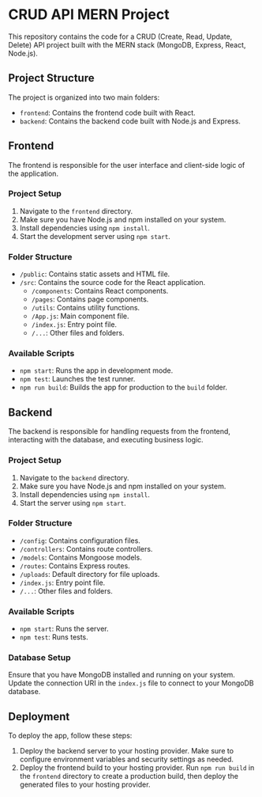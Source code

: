 # CRUD API MERN Project

This repository contains the code for a CRUD (Create, Read, Update, Delete) API project built with the MERN stack (MongoDB, Express, React, Node.js).

## Project Structure

The project is organized into two main folders:

- `frontend`: Contains the frontend code built with React.
- `backend`: Contains the backend code built with Node.js and Express.

## Frontend

The frontend is responsible for the user interface and client-side logic of the application.

### Project Setup

1. Navigate to the `frontend` directory.
2. Make sure you have Node.js and npm installed on your system.
3. Install dependencies using `npm install`.
4. Start the development server using `npm start`.

### Folder Structure

- `/public`: Contains static assets and HTML file.
- `/src`: Contains the source code for the React application.
  - `/components`: Contains React components.
  - `/pages`: Contains page components.
  - `/utils`: Contains utility functions.
  - `/App.js`: Main component file.
  - `/index.js`: Entry point file.
  - `/...`: Other files and folders.

### Available Scripts

- `npm start`: Runs the app in development mode.
- `npm test`: Launches the test runner.
- `npm run build`: Builds the app for production to the `build` folder.

## Backend

The backend is responsible for handling requests from the frontend, interacting with the database, and executing business logic.

### Project Setup

1. Navigate to the `backend` directory.
2. Make sure you have Node.js and npm installed on your system.
3. Install dependencies using `npm install`.
4. Start the server using `npm start`.

### Folder Structure

- `/config`: Contains configuration files.
- `/controllers`: Contains route controllers.
- `/models`: Contains Mongoose models.
- `/routes`: Contains Express routes.
- `/uploads`: Default directory for file uploads.
- `/index.js`: Entry point file.
- `/...`: Other files and folders.

### Available Scripts

- `npm start`: Runs the server.
- `npm test`: Runs tests.

### Database Setup

Ensure that you have MongoDB installed and running on your system. Update the connection URI in the `index.js` file to connect to your MongoDB database.

## Deployment

To deploy the app, follow these steps:

1. Deploy the backend server to your hosting provider. Make sure to configure environment variables and security settings as needed.
2. Deploy the frontend build to your hosting provider. Run `npm run build` in the `frontend` directory to create a production build, then deploy the generated files to your hosting provider.

